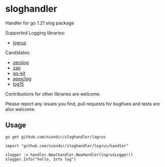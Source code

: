 # sloghandler
Handler for go 1.21 slog package

Supported Logging libraries:
* [logrus](https://github.com/sirupsen/logrus)

Candidates:
* [zerolog](https://github.com/rs/zerolog)
* [zap](https://github.com/uber-go/zap)
* [go-kit](https://github.com/go-kit/log)
* [apex/log](https://github.com/apex/log)
* [log15](https://github.com/inconshreveable/log15)

Contributions for other libraries are welcome.

Please report any issues you find, pull requests for bugfixes and tests are also welcome.

## Usage

```go get github.com/niondir/sloghandler/logrus```

```
import "github.com/niondir/sloghandler/logrus/handler"

slogger := handler.New(handler.NewHandler(logrusLogger))
slogger.Info("hello, Info log")
```
